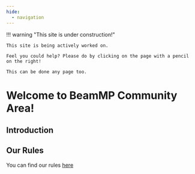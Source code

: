 ```yaml
---
hide:
  - navigation
---
```

!!! warning "This site is under construction!"

    This site is being actively worked on. 
    
    Feel you could help? Please do by clicking on the page with a pencil on the right!

    This can be done any page too.

# Welcome to BeamMP Community Area!

## Introduction

## Our Rules
You can find our rules [here](en/community/rules)